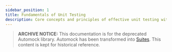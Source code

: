 ```yaml
---
sidebar_position: 1
title: Fundamentals of Unit Testing
description: Core concepts and principles of effective unit testing with Suites
---
```


> **ARCHIVE NOTICE:** This documentation is for the deprecated Automock library. Automock has been transformed into [Suites](https://suites.dev). This content is kept for historical reference.

